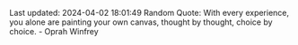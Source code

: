 Last updated: 2024-04-02 18:01:49
Random Quote: With every experience, you alone are painting your own canvas, thought by thought, choice by choice. - Oprah Winfrey